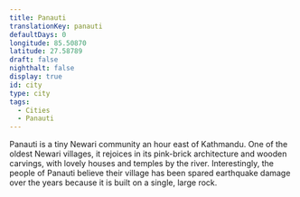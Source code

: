 ```yaml
---
title: Panauti
translationKey: panauti
defaultDays: 0
longitude: 85.50870
latitude: 27.58789
draft: false
nighthalt: false
display: true
id: city
type: city
tags:
  - Cities
  - Panauti
---
```

Panauti is a tiny Newari community an hour east of Kathmandu. One of the oldest Newari villages, it rejoices in its pink-brick architecture and wooden carvings, with lovely houses and temples by the river. Interestingly, the people of Panauti believe their village has been spared earthquake damage over the years because it is built on a single, large rock.